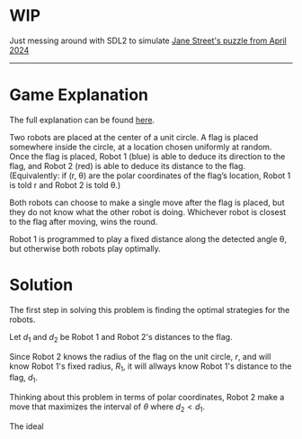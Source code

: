 # WIP

Just messing around with SDL2 to simulate [Jane Street's puzzle from April 2024](https://www.janestreet.com/puzzles/robot-capture-the-flag-index/)

-----


# Game Explanation

The full explanation can be found [here](https://www.janestreet.com/puzzles/robot-capture-the-flag-index/).

Two robots are placed at the center of a unit circle. A flag is placed somewhere inside the circle, at a location chosen uniformly at random. Once the flag is placed, Robot 1 (blue) is able to deduce its direction to the flag, and Robot 2 (red) is able to deduce its distance to the flag. (Equivalently: if (r, θ) are the polar coordinates of the flag’s location, Robot 1 is told r and Robot 2 is told θ.)

Both robots can choose to make a single move after the flag is placed, but they do not know what the other robot is doing. Whichever robot is closest to the flag after moving, wins the round.

Robot 1 is programmed to play a fixed distance along the detected angle θ, but otherwise both robots play optimally.


# Solution

The first step in solving this problem is finding the optimal strategies for the robots.

Let $d_{1}$ and $d_{2}$ be Robot 1 and Robot 2's distances to the flag.

Since Robot 2 knows the radius of the flag on the unit circle, $r$, and will know Robot 1's fixed radius, $R_{1}$, it will allways know Robot 1's distance to the flag, $d_{1}$.

Thinking about this problem in terms of polar coordinates, Robot 2 make a move that maximizes the interval of $\theta$ where $d_{2}\lt d_{1}$.

The ideal 